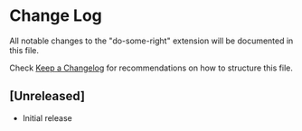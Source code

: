 # Change Log

All notable changes to the "do-some-right" extension will be documented in this file.

Check [Keep a Changelog](http://keepachangelog.com/) for recommendations on how to structure this file.

## [Unreleased]

- Initial release